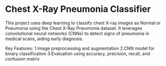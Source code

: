 <h1>Chest X-Ray Pneumonia Classifier</h1>
This project uses deep learning to classify chest X-ray images as Normal or Pneumonia using the Chest X-Ray Pneumonia dataset. It leverages convolutional neural networks (CNNs) to detect signs of pneumonia in medical scans, aiding early diagnosis.

Key Features:
1.Image preprocessing and augmentation
2.CNN model for binary classification
3.Evaluation using accuracy, precision, recall, and confusion matrix

